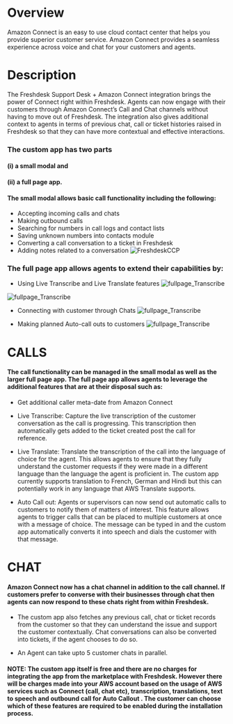 
# Overview 
Amazon Connect is an easy to use cloud contact center that helps you provide superior customer service. Amazon Connect provides a seamless experience across voice and chat for your customers and agents.


# Description

The Freshdesk Support Desk + Amazon Connect integration brings the power of Connect right within Freshdesk. Agents can now engage with their customers through Amazon Connect’s Call and Chat channels without having to move out of Freshdesk. The integration also gives additional context to agents in terms of previous chat, call or ticket histories raised in Freshdesk so that they can have more contextual and effective interactions. 

### The custom app has two parts 
####   (i) a small modal and
####   (ii) a full page app. 
####   The small modal allows basic call functionality including the following:

 - Accepting incoming calls and chats
 - Making outbound calls
 - Searching for numbers in call logs and contact lists
 - Saving unknown numbers into contacts module
 - Converting a call conversation to a ticket in Freshdesk
 - Adding notes related to a conversation
![FreshdeskCCP](/images/freshdeskccp.png)


### The full page app allows agents to extend their capabilities by:

 - Using Live Transcribe and Live Translate features
![fullpage_Transcribe](/images/fullpageapp1.png)

![fullpage_Transcribe](/images/fullpageapp2.png)

 - Connecting with customer through Chats
![fullpage_Transcribe](/images/fullpageapp3.png)


 - Making planned Auto-call outs to customers
![fullpage_Transcribe](/images/fullpageapp4.png)



# CALLS
#### The call functionality can be managed in the small modal as well as the larger full page app. The full page app allows agents to leverage the additional features that are at their disposal such as:

 - Get additional caller meta-date from Amazon Connect

 - Live Transcribe: Capture the live transcription of the customer conversation as the call is progressing. This transcription then automatically gets added to the ticket created post the call for reference.
  
 - Live Translate: Translate the transcription of the call into the language of choice for the agent. This allows agents to ensure that they fully understand the customer requests if they were made in a different language than the language the agent is proficient in. The custom app currently supports translation to French, German and Hindi but this can potentially work in any language that AWS Translate supports. 
  
 - Auto Call out: Agents or supervisors can now send out automatic calls to customers to notify them of matters of interest. This feature allows agents to trigger calls that can be placed to multiple customers at once with a message of choice. The message can be typed in and the custom app automatically converts it into speech and dials the customer with that message. 

# CHAT
#### Amazon Connect now has a chat channel in addition to the call channel. If customers prefer to converse with their businesses through chat then agents can now respond to these chats right from within Freshdesk. 

 - The custom app also fetches any previous call, chat or ticket records from the customer so that they can understand the issue and support the customer contextually. Chat conversations can also be converted into tickets, if the agent chooses to do so. 

 - An Agent can take upto 5 customer chats in parallel. 



#### NOTE: The custom app itself is free and there are no charges for integrating the app from the marketplace with Freshdesk. However there will be charges made into your AWS account based on the usage of AWS services such as Connect (call, chat etc), transcription, translations, text to speech and outbound call for Auto Callout . The customer can choose which of these features are required to be enabled during the installation process.
